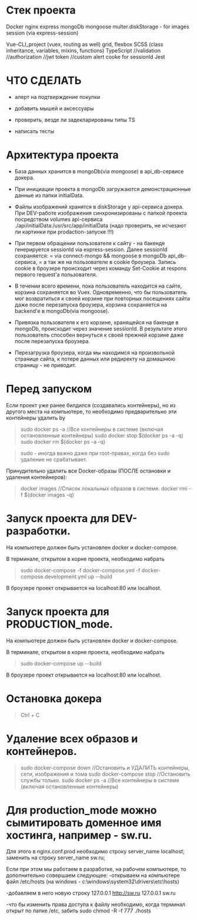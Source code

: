 # Стек проекта
Docker
nginx
express
mongoDb
mongoose
multer.diskStorage - for images
session (via express-session)

Vue-CLI_project (vuex, routing as well)
  grid, flexbox
  SCSS (class inheritance, variables, mixins, functions)
  TypeScript
  //validation
  //authorization
  //jwt token
  //custom alert
  cooke for sessionId
  Jest



# ЧТО СДЕЛАТЬ
- алерт на подтверждение покупки
- добавить мышей и аксессуары

- проверить, везде ли задекларированы типы TS
- написать тесты



# Архитектура проекта
- База данных хранится в mongoDb(via mongoose) в api_db-сервисе докера.
- При инициации проекта в mongoDb загружаются демонстрационные данные из папки initialData.  
- Файлы изображений хранятся в diskStorage у api-сервиса докера. 
  При DEV-работе изображения синхронизированы с папкой проекта посредством volumes api-сервиса ./api/initialData:/usr/src/app/initialData
  (надо проверить, не исчезают ли картинки при prodaction-запуске !!!)

- При первом обращении пользователя к сайту - на бакенде генерируется sessionId via express-session.
  Далее sessionId сохраняется:
  = via connect-mongo && mongoose в mongoDb api_db-сервиса,
  = а так же на пользователе в cookie броузера.
  Запись cookie в броузере происходит через команду Set-Cookie at respons первого request'a пользователя.

- В течении всего времени, пока пользователь находится на сайте, корзина сохраняется во Vuex.
  Одновременно, что бы пользователь мог возвратиться к своей корзине при повторных посещениях сайта даже после перезапуска броузера, корзина сохраняется на backend'e в mongoDb(via mongoose).
- Привязка пользователя к его корзине, хранящейся на бакенде в mongoDb, происходит через значение sessionId.
  В результате этого пользователь способен вернуться к своей прежней корзине даже после перезапуска броузера.

- Перезагрузка броузера, когда мы находимся на произвольной странице сайта, к потере данных или редиректу на домашнюю страницу - не приводит.



# Перед запуском
Если проект уже ранее билдился (создавались контейнеры), но из другого места на компьютере,
то необходимо предварительно эти контейнеры удалить by

>sudo docker ps -a              //Все контейнеры в системе (включая остановленные контейнеры)
>sudo docker stop $(docker ps -a -q)
>sudo docker rm $(docker ps -a -q)

>sudo - иногда важно даже при root-правах, когда без sudo удаление не срабатывает.

Принудительно удалить все Docker-образы (ПОСЛЕ остановки и удаления контейнеров):
> docker images             //Список локальных образов в системе.
> docker rmi -f $(docker images -q)





# Запуск проекта для DEV-разработки.
На компьютере должен быть установлен docker и docker-compose.

В терминале, открытом в корне проекта, необходимо набрать
>sudo docker-compose -f docker-compose.yml -f docker-compose.development.yml up --build

В броузере проект открывается на localhost:80 или localhost.



# Запуск проекта для PRODUCTION_mode.
На компьютере должен быть установлен docker и docker-compose.

В терминале, открытом в корне проекта, необходимо набрать
>sudo docker-compose up --build

В броузере проект открывается на localhost:80 или localhost.



# Остановка докера
>Ctrl + C



# Удаление всех образов и контейнеров.
>sudo docker-compose down   //Остановить и УДАЛИТЬ контейнеры, сети, изображения и тома
>sudo docker-compose stop   //Остановить службы только.
>sudo docker ps -a              //Все контейнеры в системе (включая остановленные контейнеры)



# Для production_mode можно сымитировать доменное имя хостинга, например - sw.ru.
Для этого в nginx.conf.prod необходимо строку
  server_name localhost;
заменить на строку
  server_name sw.ru;

Если при этом мы работаем в разработке, на рабочем компьютере, то дополнительно совершаем следующее:
-открываем на компьютере файл
/etc/hosts
(на windows - c:\windows\system32\drivers\etc\hosts)

-добавляем в него новую строку
127.0.0.1 http://sw.ru
127.0.0.1 sw.ru

-что бы изменить права доступа к файлу необходимо, когда терминал открыт по папке /etc, забить
sudo chmod -R -f 777 ./hosts












